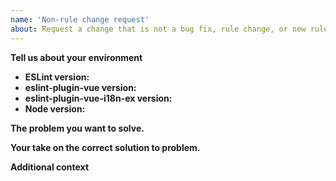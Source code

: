 ```yaml
---
name: 'Non-rule change request'
about: Request a change that is not a bug fix, rule change, or new rule
---
```


<!--
  Before proposing changes, please make sure it hasn't been posted already.
  You can see all open propositions here:
  https://github.com/intlify/eslint-plugin-vue-i18n-ex/issues?q=is%3Aissue+is%3Aopen+label%3A%22Type%3A+Feature%22
-->

**Tell us about your environment**

- **ESLint version:**
- **eslint-plugin-vue version:**
- **eslint-plugin-vue-i18n-ex version:**
- **Node version:**

**The problem you want to solve.**


**Your take on the correct solution to problem.**


**Additional context**
<!-- Add any other context or screenshots about the feature request here. -->
